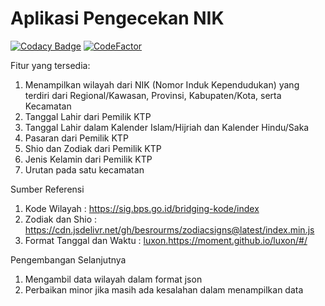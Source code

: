 # Aplikasi Pengecekan NIK
[![Codacy Badge](https://api.codacy.com/project/badge/Grade/ec3939811fff41efbd33b0e937f6b308)](https://app.codacy.com/gh/Rebornian48/CekNIK?utm_source=github.com&utm_medium=referral&utm_content=Rebornian48/CekNIK&utm_campaign=Badge_Grade)
[![CodeFactor](https://www.codefactor.io/repository/github/rebornian48/ceknik/badge)](https://www.codefactor.io/repository/github/rebornian48/ceknik)

Fitur yang tersedia:
1. Menampilkan wilayah dari NIK (Nomor Induk Kependudukan) yang terdiri dari Regional/Kawasan, Provinsi, Kabupaten/Kota, serta Kecamatan
2. Tanggal Lahir dari Pemilik KTP
3. Tanggal Lahir dalam Kalender Islam/Hijriah dan Kalender Hindu/Saka
4. Pasaran dari Pemilik KTP
5. Shio dan Zodiak dari Pemilik KTP
6. Jenis Kelamin dari Pemilik KTP
7. Urutan pada satu kecamatan

Sumber Referensi
1. Kode Wilayah : https://sig.bps.go.id/bridging-kode/index
2. Zodiak dan Shio : https://cdn.jsdelivr.net/gh/besrourms/zodiacsigns@latest/index.min.js
3. Format Tanggal dan Waktu : [luxon.](https://moment.github.io/luxon/#/)https://moment.github.io/luxon/#/

Pengembangan Selanjutnya
1. Mengambil data wilayah dalam format json
2. Perbaikan minor jika masih ada kesalahan dalam menampilkan data
